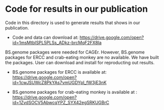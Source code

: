 # Code for results in our publication

Code in this directory is used to generate results that shows in our publication.

* Code and data can download at: https://drive.google.com/open?id=1msMtbISPL5PLSs_ADkz-brcMqF2FX8Ia

BS.genome packages were needed for CAGEr. However, BS.genome packages for ERCC and crab-eating monkey are no available. We have built the packages. User can download and install for reproducting out results.

* BS.genome packages for ERCC is available at: https://drive.google.com/open?id=1cwJSUWcZ8PkYAs7vmUGDYpI_fW3jE3nK

* BS.genome packages for crab-eating monkey is available at : https://drive.google.com/open?id=1ZvdSOCV5AbwcqYPZ_SYX42egSRKUGBrC




